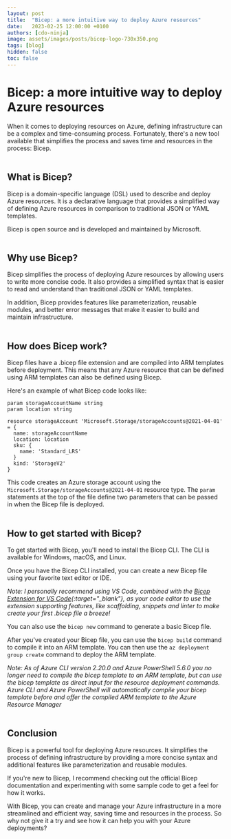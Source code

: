 ```yaml
---
layout: post
title:  "Bicep: a more intuitive way to deploy Azure resources"
date:   2023-02-25 12:00:00 +0100
authors: [cdo-ninja]
image: assets/images/posts/bicep-logo-730x350.png
tags: [blog]
hidden: false
toc: false
---
```


# Bicep: a more intuitive way to deploy Azure resources

When it comes to deploying resources on Azure, defining infrastructure can be a complex and time-consuming process. Fortunately, there's a new tool available that simplifies the process and saves time and resources in the process: Bicep. \
&nbsp;
&nbsp;

## What is Bicep?
Bicep is a domain-specific language (DSL) used to describe and deploy Azure resources. It is a declarative language that provides a simplified way of defining Azure resources in comparison to traditional JSON or YAML templates.

Bicep is open source and is developed and maintained by Microsoft. \
&nbsp;
&nbsp;

## Why use Bicep?

Bicep simplifies the process of deploying Azure resources by allowing users to write more concise code. It also provides a simplified syntax that is easier to read and understand than traditional JSON or YAML templates.

In addition, Bicep provides features like parameterization, reusable modules, and better error messages that make it easier to build and maintain infrastructure. \
&nbsp;
&nbsp;

## How does Bicep work?

Bicep files have a .bicep file extension and are compiled into ARM templates before deployment. This means that any Azure resource that can be defined using ARM templates can also be defined using Bicep.

Here's an example of what Bicep code looks like:

```bicep
param storageAccountName string
param location string

resource storageAccount 'Microsoft.Storage/storageAccounts@2021-04-01' = {
  name: storageAccountName
  location: location
  sku: {
    name: 'Standard_LRS'
  }
  kind: 'StorageV2'
}
```

This code creates an Azure storage account using the `Microsoft.Storage/storageAccounts@2021-04-01` resource type. The `param` statements at the top of the file define two parameters that can be passed in when the Bicep file is deployed. \
&nbsp;
&nbsp;

## How to get started with Bicep?

To get started with Bicep, you'll need to install the Bicep CLI. The CLI is available for Windows, macOS, and Linux.

Once you have the Bicep CLI installed, you can create a new Bicep file using your favorite text editor or IDE. 

*Note: I personally recommend using VS Code, combined with the [Bicep Extension for VS Code](https://marketplace.visualstudio.com/items?itemName=ms-azuretools.vscode-bicep){:target="_blank"}, as your code editor to use the extension supporting features, like scaffolding, snippets and linter to make create your first .bicep file a breeze!*
&nbsp;
&nbsp;

You can also use the `bicep new` command to generate a basic Bicep file.

After you've created your Bicep file, you can use the `bicep build` command to compile it into an ARM template. You can then use the `az deployment group create` command to deploy the ARM template.

*Note: As of Azure CLI version 2.20.0 and Azure PowerShell 5.6.0 you no longer need to compile the bicep template to an ARM template, but can use the bicep template as direct input for the resource deployment commands. Azure CLI and Azure PowerShell will automatically compile your bicep template before and offer the compiled ARM template to the Azure Resource Manager* \
&nbsp;
&nbsp;

## Conclusion

Bicep is a powerful tool for deploying Azure resources. It simplifies the process of defining infrastructure by providing a more concise syntax and additional features like parameterization and reusable modules.

If you're new to Bicep, I recommend checking out the official Bicep documentation and experimenting with some sample code to get a feel for how it works.

With Bicep, you can create and manage your Azure infrastructure in a more streamlined and efficient way, saving time and resources in the process. So why not give it a try and see how it can help you with your Azure deployments?
